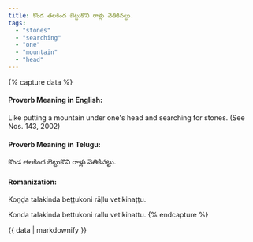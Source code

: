 ```yaml
---
title: కొండ తలకింద బెట్టుకొని రాళ్లు వెతికినట్టు.
tags:
  - "stones"
  - "searching"
  - "one"
  - "mountain"
  - "head"
---
```


{% capture data %}
#### Proverb Meaning in English:
Like putting a mountain under one's head and searching for stones.
(See Nos. 143, 2002)

#### Proverb Meaning in Telugu:
కొండ తలకింద బెట్టుకొని రాళ్లు వెతికినట్టు.

#### Romanization:
Koṇḍa talakinda beṭṭukoni rāḷlu vetikinaṭṭu.

Konda talakinda bettukoni rallu vetikinattu.
{% endcapture %}

{{ data | markdownify }}

